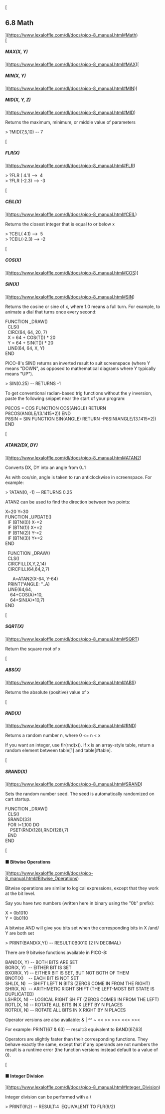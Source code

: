 [

6.8 Math
--------

](https://www.lexaloffle.com/dl/docs/pico-8_manual.html#Math)  
[

##### MAX(X, Y)

](https://www.lexaloffle.com/dl/docs/pico-8_manual.html#MAX)[

##### MIN(X, Y)

](https://www.lexaloffle.com/dl/docs/pico-8_manual.html#MIN)[

##### MID(X, Y, Z)

](https://www.lexaloffle.com/dl/docs/pico-8_manual.html#MID)

Returns the maximum, minimum, or middle value of parameters

\> ?MID(7,5,10) -- 7  

  
[

##### FLR(X)

](https://www.lexaloffle.com/dl/docs/pico-8_manual.html#FLR)

\> ?FLR ( 4.1) -->  4  
\> ?FLR (-2.3) --> -3  

  
[

##### CEIL(X)

](https://www.lexaloffle.com/dl/docs/pico-8_manual.html#CEIL)

Returns the closest integer that is equal to or below x

\> ?CEIL( 4.1) -->  5  
\> ?CEIL(-2.3) --> -2  

  
[

##### COS(X)

](https://www.lexaloffle.com/dl/docs/pico-8_manual.html#COS)[

##### SIN(X)

](https://www.lexaloffle.com/dl/docs/pico-8_manual.html#SIN)

Returns the cosine or sine of x, where 1.0 means a full turn. For example, to animate a dial that turns once every second:

FUNCTION \_DRAW()  
  CLS()  
  CIRC(64, 64, 20, 7)  
  X = 64 + COS(T()) \* 20  
  Y = 64 + SIN(T()) \* 20  
  LINE(64, 64, X, Y)  
END  

PICO-8's SIN() returns an inverted result to suit screenspace (where Y means "DOWN", as opposed to mathematical diagrams where Y typically means "UP").

\> SIN(0.25) -- RETURNS -1  

To get conventional radian-based trig functions without the y inversion, paste the following snippet near the start of your program:

P8COS = COS FUNCTION COS(ANGLE) RETURN P8COS(ANGLE/(3.1415\*2)) END  
P8SIN = SIN FUNCTION SIN(ANGLE) RETURN -P8SIN(ANGLE/(3.1415\*2)) END  

  
[

##### ATAN2(DX, DY)

](https://www.lexaloffle.com/dl/docs/pico-8_manual.html#ATAN2)

Converts DX, DY into an angle from 0..1

As with cos/sin, angle is taken to run anticlockwise in screenspace. For example:

\> ?ATAN(0, -1) -- RETURNS 0.25  

ATAN2 can be used to find the direction between two points:

X=20 Y=30  
FUNCTION \_UPDATE()  
  IF (BTN(0)) X-=2  
  IF (BTN(1)) X+=2  
  IF (BTN(2)) Y-=2  
  IF (BTN(3)) Y+=2  
END

  FUNCTION \_DRAW()  
  CLS()  
  CIRCFILL(X,Y,2,14)  
  CIRCFILL(64,64,2,7)

      A=ATAN2(X-64, Y-64)  
  PRINT("ANGLE: "..A)  
  LINE(64,64,  
    64+COS(A)\*10,  
    64+SIN(A)\*10,7)  
END

  
[

##### SQRT(X)

](https://www.lexaloffle.com/dl/docs/pico-8_manual.html#SQRT)

Return the square root of x

  
[

##### ABS(X)

](https://www.lexaloffle.com/dl/docs/pico-8_manual.html#ABS)

Returns the absolute (positive) value of x

  
[

##### RND(X)

](https://www.lexaloffle.com/dl/docs/pico-8_manual.html#RND)

Returns a random number n, where 0 <= n < x

If you want an integer, use flr(rnd(x)). If x is an array-style table, return a random element between table\[1\] and table\[#table\].

  
[

##### SRAND(X)

](https://www.lexaloffle.com/dl/docs/pico-8_manual.html#SRAND)

Sets the random number seed. The seed is automatically randomized on cart startup.

FUNCTION \_DRAW()  
  CLS()  
  SRAND(33)  
  FOR I=1,100 DO  
    PSET(RND(128),RND(128),7)  
  END  
END  

[

#### ■ Bitwise Operations

](https://www.lexaloffle.com/dl/docs/pico-8_manual.html#Bitwise_Operations)

Bitwise operations are similar to logical expressions, except that they work at the bit level.

Say you have two numbers (written here in binary using the "0b" prefix):

X = 0b1010  
Y = 0b0110  

A bitwise AND will give you bits set when the corresponding bits in X /and/ Y are both set

\> PRINT(BAND(X,Y)) -- RESULT:0B0010 (2 IN DECIMAL)  

There are 9 bitwise functions available in PICO-8:

BAND(X, Y) -- BOTH BITS ARE SET  
BOR(X, Y)  -- EITHER BIT IS SET  
BXOR(X, Y) -- EITHER BIT IS SET, BUT NOT BOTH OF THEM  
BNOT(X)    -- EACH BIT IS NOT SET  
SHL(X, N)  -- SHIFT LEFT N BITS (ZEROS COME IN FROM THE RIGHT)  
SHR(X, N)  -- ARITHMETIC RIGHT SHIFT (THE LEFT-MOST BIT STATE IS DUPLICATED)  
LSHR(X, N) -- LOGICAL RIGHT SHIFT (ZEROS COMES IN FROM THE LEFT)  
ROTL(X, N) -- ROTATE ALL BITS IN X LEFT BY N PLACES  
ROTR(X, N) -- ROTATE ALL BITS IN X RIGHT BY N PLACES  

Operator versions are also available: & | ^^ ~ << >> >>> <<> >><

For example: PRINT(67 & 63) -- result:3 equivalent to BAND(67,63)

Operators are slightly faster than their corresponding functions. They behave exactly the same, except that if any operands are not numbers the result is a runtime error (the function versions instead default to a value of 0).

[

#### ■ Integer Division

](https://www.lexaloffle.com/dl/docs/pico-8_manual.html#Integer_Division)

Integer division can be performed with a \\

\> PRINT(9\\2) -- RESULT:4  EQUIVALENT TO FLR(9/2)  

